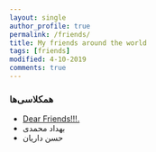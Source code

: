 ```yaml
---
layout: single
author_profile: true
permalink: /friends/
title: My friends around the world
tags: [friends]
modified: 4-10-2019
comments: true
---
```


### همکلاسی‌ها
* [Dear Friends!!!.](http://alihosseini.github.io)
* بهداد محمدی
* حسن داریان



